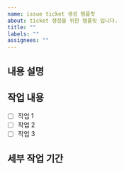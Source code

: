 ```yaml
---
name: issue ticket 생성 템플릿
about: ticket 생성을 위한 템플릿 입니다.
title: ""
labels: ""
assignees: ""
---
```


## 내용 설명

## 작업 내용

- [ ] 작업 1
- [ ] 작업 2
- [ ] 작업 3

## 세부 작업 기간

<!-- 예상하는 작업 기간을 작성해주세요 ex. 1일 or 3시간 -->

<!-- ## 사용하는 api -->

<!--## 참고 사항-->
